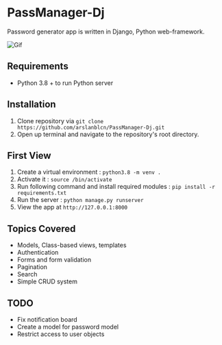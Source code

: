 # PassManager-Dj
Password generator app is written in Django, Python web-framework.

![Gif](passmanager.gif)

## Requirements

* Python 3.8 + to run Python server

## Installation

1. Clone repository via `git clone https://github.com/arslanblcn/PassManager-Dj.git`
2. Open up terminal and navigate to the repository's root directory.


## First View

1. Create a virtual environment :  `python3.8 -m venv .`
2. Activate it : `source /bin/activate`
3. Run following command and install required modules : `pip install -r requirements.txt`
4. Run the server : `python manage.py runserver`
5. View the app at `http://127.0.0.1:8000`

## Topics Covered

* Models, Class-based views, templates
* Authentication
* Forms and form validation
* Pagination
* Search
* Simple CRUD system

## TODO

* Fix notification board
* Create a model for password model
* Restrict access to user objects


